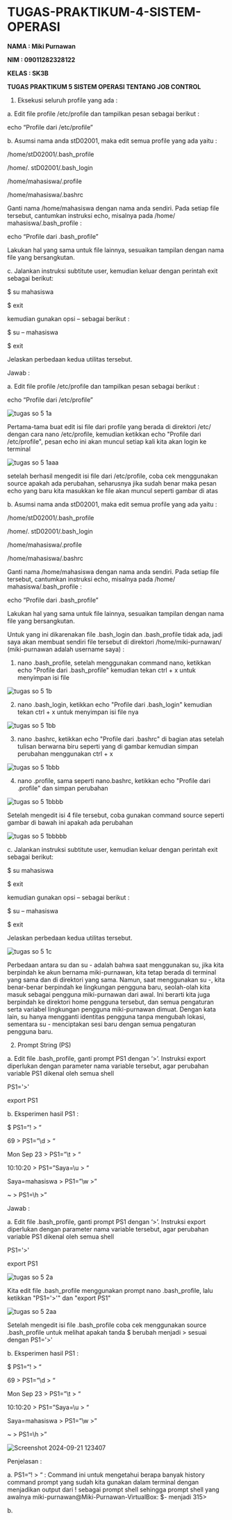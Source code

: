 # TUGAS-PRAKTIKUM-4-SISTEM-OPERASI

**NAMA : Miki Purnawan**

**NIM : 09011282328122**

**KELAS : SK3B**

**TUGAS PRAKTIKUM 5 SISTEM OPERASI TENTANG JOB CONTROL**
1. Eksekusi seluruh profile yang ada :
   
a. Edit file profile /etc/profile dan tampilkan pesan sebagai berikut : 

echo “Profile dari /etc/profile” 

b. Asumsi nama anda stD02001, maka edit semua profile yang ada yaitu : 

/home/stD02001/.bash_profile 

/home/. stD02001/.bash_login 

/home/mahasiswa/.profile 

/home/mahasiswa/.bashrc 

Ganti nama /home/mahasiswa dengan nama anda sendiri. Pada setiap  file tersebut, cantumkan instruksi echo, misalnya pada /home/ mahasiswa/.bash_profile : 

echo “Profile dari .bash_profile” 

Lakukan hal yang sama untuk file lainnya, sesuaikan tampilan dengan nama file yang bersangkutan. 

c. Jalankan instruksi subtitute user, kemudian keluar dengan perintah exit sebagai berikut: 

$ su mahasiswa 

$ exit 

kemudian gunakan opsi – sebagai berikut : 

$ su – mahasiswa 

$ exit 

Jelaskan perbedaan kedua utilitas tersebut.

Jawab :

a. Edit file profile /etc/profile dan tampilkan pesan sebagai berikut : 

echo “Profile dari /etc/profile” 

![tugas so 5 1a](https://github.com/user-attachments/assets/4aaa5326-97c4-4acd-8ae4-836a263b3668)

Pertama-tama buat edit isi file dari profile yang berada di direktori /etc/ dengan cara nano /etc/profile, kemudian ketikkan echo "Profile dari /etc/profile", pesan echo ini akan muncul setiap kali kita akan login ke terminal

![tugas so 5 1aaa](https://github.com/user-attachments/assets/7a6bbf09-d5a2-415e-b1d8-484d1008d4b9)

setelah berhasil mengedit isi file dari /etc/profile, coba cek menggunakan source apakah ada perubahan, seharusnya jika sudah benar maka pesan echo yang baru kita masukkan ke file akan muncul seperti gambar di atas

b. Asumsi nama anda stD02001, maka edit semua profile yang ada yaitu : 

/home/stD02001/.bash_profile 

/home/. stD02001/.bash_login 

/home/mahasiswa/.profile 

/home/mahasiswa/.bashrc 

Ganti nama /home/mahasiswa dengan nama anda sendiri. Pada setiap  file tersebut, cantumkan instruksi echo, misalnya pada /home/ mahasiswa/.bash_profile : 

echo “Profile dari .bash_profile” 

Lakukan hal yang sama untuk file lainnya, sesuaikan tampilan dengan nama file yang bersangkutan.

Untuk yang ini dikarenakan file .bash_login dan .bash_profile tidak ada, jadi saya akan membuat sendiri file tersebut di direktori /home/miki-purnawan/ (miki-purnawan adalah username saya) :

1. nano .bash_profile, setelah menggunakan command nano, ketikkan echo "Profile dari .bash_profile" kemudian tekan ctrl + x untuk menyimpan isi file

![tugas so 5 1b](https://github.com/user-attachments/assets/f4275634-332e-4940-b132-991090b82294)

2. nano .bash_login, ketikkan echo "Profile dari .bash_login" kemudian tekan ctrl + x untuk menyimpan isi file nya

![tugas so 5 1bb](https://github.com/user-attachments/assets/7b8f15e2-048d-42ca-8553-92dedbc70d9b)

3. nano .bashrc, ketikkan echo "Profile dari .bashrc" di bagian atas setelah tulisan berwarna biru seperti yang di gambar kemudian simpan perubahan menggunakan ctrl + x

![tugas so 5 1bbb](https://github.com/user-attachments/assets/cb509fde-94ca-4dca-adcd-82053b6c6d14)

4. nano .profile, sama seperti nano.bashrc, ketikkan echo "Profile dari .profile" dan simpan perubahan

![tugas so 5 1bbbb](https://github.com/user-attachments/assets/04a5197e-dc1d-4727-a06b-205cce71d71b)

Setelah mengedit isi 4 file tersebut, coba gunakan command source seperti gambar di bawah ini apakah ada perubahan 

![tugas so 5 1bbbbb](https://github.com/user-attachments/assets/bb30d89a-b561-4a8e-a849-9567577f05b7)

c. Jalankan instruksi subtitute user, kemudian keluar dengan perintah exit sebagai berikut: 

$ su mahasiswa 

$ exit 

kemudian gunakan opsi – sebagai berikut : 

$ su – mahasiswa 

$ exit 

Jelaskan perbedaan kedua utilitas tersebut.

![tugas so 5 1c](https://github.com/user-attachments/assets/60c0d88d-0122-410d-a049-58fc4ef444cd)

Perbedaan antara su dan su - adalah bahwa saat menggunakan su, jika kita berpindah ke akun bernama miki-purnawan, kita tetap berada di terminal yang sama dan di direktori yang sama. Namun, saat menggunakan su -, kita benar-benar berpindah ke lingkungan pengguna baru, seolah-olah kita masuk sebagai pengguna miki-purnawan dari awal. Ini berarti kita juga berpindah ke direktori home pengguna tersebut, dan semua pengaturan serta variabel lingkungan pengguna miki-purnawan dimuat. Dengan kata lain, su hanya mengganti identitas pengguna tanpa mengubah lokasi, sementara su - menciptakan sesi baru dengan semua pengaturan pengguna baru.

2. Prompt String (PS)
   
a. Edit file .bash_profile, ganti prompt PS1 dengan ‘>’. Instruksi export diperlukan dengan parameter nama variable tersebut, agar perubahan variable PS1 dikenal oleh semua shell 

PS1='>' 

export PS1

b. Eksperimen hasil PS1 :

$ PS1=“\! > “ 

69 > PS1=”\d > “ 

Mon Sep 23 > PS1=”\t > “ 

10:10:20 > PS1=”Saya=\u > “ 

Saya=mahasiswa > PS1=”\w >” 

~ > PS1=\h >” 

Jawab :

a. Edit file .bash_profile, ganti prompt PS1 dengan ‘>’. Instruksi export diperlukan dengan parameter nama variable tersebut, agar perubahan variable PS1 dikenal oleh semua shell 

PS1='>' 

export PS1

![tugas so 5 2a](https://github.com/user-attachments/assets/c5943cc9-9cfa-4164-b797-2445ae43bc5b)

Kita edit file .bash_profile menggunakan prompt nano .bash_profile, lalu ketikkan "PS1='>'" dan "export PS1" 

![tugas so 5 2aa](https://github.com/user-attachments/assets/aacc719f-c7c6-42d2-84a6-e3f12ca47549)

Setelah mengedit isi file .bash_profile coba cek menggunakan source .bash_profile untuk melihat apakah tanda $ berubah menjadi > sesuai dengan PS1='>'

b. Eksperimen hasil PS1 :

$ PS1=“\! > “ 

69 > PS1=”\d > “ 

Mon Sep 23 > PS1=”\t > “ 

10:10:20 > PS1=”Saya=\u > “ 

Saya=mahasiswa > PS1=”\w >” 

~ > PS1=\h >” 

![Screenshot 2024-09-21 123407](https://github.com/user-attachments/assets/8a19c583-5834-42fd-aea6-04a7d446d630)

Penjelasan :

a. PS1=“\! > “ : Command ini untuk mengetahui berapa banyak history command prompt yang sudah kita gunakan dalam terminal dengan menjadikan output dari ! sebagai prompt shell sehingga prompt shell yang awalnya miki-purnawan@Miki-Purnawan-VirtualBox: $- menjadi 315>

b. 


